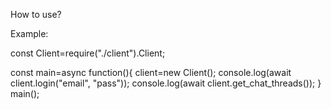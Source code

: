 How to use?

Example:

const Client=require("./client").Client;

const main=async function(){
client=new Client();
console.log(await client.login("email", "pass"));
console.log(await client.get_chat_threads());
}
main();
